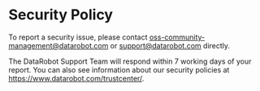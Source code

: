 # Security Policy

To report a security issue, please contact oss-community-management@datarobot.com or support@datarobot.com directly.

The DataRobot Support Team will respond within 7 working days of your report. You can also see
information about our security policies at https://www.datarobot.com/trustcenter/.
